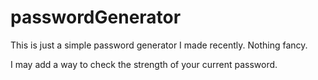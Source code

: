 # passwordGenerator

This is just a simple password generator I made recently. Nothing fancy.

I may add a way to check the strength of your current password.
